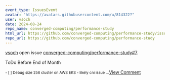 ```yaml
---
event_type: IssuesEvent
avatar: "https://avatars.githubusercontent.com/u/814322?"
user: vsoch
date: 2024-08-24
repo_name: converged-computing/performance-study
html_url: https://github.com/converged-computing/performance-study/issues/7
repo_url: https://github.com/converged-computing/performance-study
---
```


<a href='https://github.com/vsoch' target='_blank'>vsoch</a> open issue <a href='https://github.com/converged-computing/performance-study/issues/7' target='_blank'>converged-computing/performance-study#7</a>.

<p>ToDo Before End of Month</p><small>- [ ] Debug size 256 cluster on AWS EKS - likely cni issue...</small><a href='https://github.com/converged-computing/performance-study/issues/7' target='_blank'>View Comment</a>